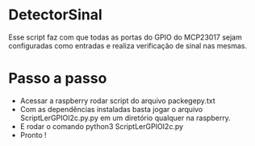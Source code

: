 # DetectorSinal
Esse script faz com que todas as portas do GPIO do MCP23017 sejam configuradas como entradas e realiza verificação de sinal nas mesmas.

# Passo a passo
- Acessar a raspberry rodar script do arquivo packegepy.txt
- Com as dependências instaladas basta jogar o arquivo ScriptLerGPIOI2c.py.py em um diretório qualquer na raspberry.
- E rodar o comando python3 ScriptLerGPIOI2c.py
- Pronto !
